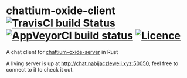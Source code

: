 # chattium-oxide-client [![TravisCI build Status](https://travis-ci.org/nabijaczleweli/chattium-oxide-client.svg?branch=master)](https://travis-ci.org/nabijaczleweli/chattium-oxide-client) [![AppVeyorCI build status](https://ci.appveyor.com/api/projects/status/soi84mk3147hkatj/branch/master?svg=true)](https://ci.appveyor.com/project/nabijaczleweli/chattium-oxide-client/branch/master) [![Licence](https://img.shields.io/badge/license-MIT-blue.svg?style=flat)](LICENSE)
A chat client for [chattium-oxide-server](https://github.com/nabijaczleweli/chattium-oxide-server) in Rust

A living server is up at http://chat.nabijaczleweli.xyz:50050, feel free to connect to it to check it out.
